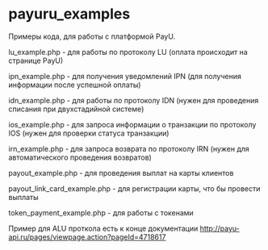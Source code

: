 payuru_examples
===============

Примеры кода, для работы с платформой PayU.

lu_example.php - для работы по протоколу LU (оплата происходит на странице PayU)

ipn_example.php - для получения уведомлений IPN (для получения информации после успешной оплаты)

idn_example.php - для работы по протоколу IDN (нужен для проведения списания при двухстадийной системе)

ios_example.php - для запроса информации о транзакции по протоколу IOS (нужен для проверки статуса транзакции)

irn_example.php - для запроса возврата по протоколу IRN (нужен для автоматического проведения возвратов)

payout_example.php - для проведения выплат на карты клиентов

payout_link_card_example.php - для регистрации карты, что бы провести выплаты

token_payment_example.php - для работы с токенами

Пример для ALU проткола есть к конце документации http://payu-api.ru/pages/viewpage.action?pageId=4718617
